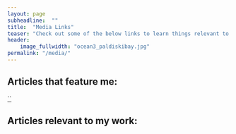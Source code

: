 ```yaml
---
layout: page
subheadline:  ""
title:  "Media Links"
teaser: "Check out some of the below links to learn things relevant to my work or read content that features me."
header:
    image_fullwidth: "ocean3_paldiskibay.jpg"
permalink: "/media/"
---
```


## Articles that feature me:
[``][1]

## Articles relevant to my work:


 [1]: http://foundation.zurb.com/docs/components/clearing.html
 [2]: http://foundation.zurb.com/docs/components/block_grid.html